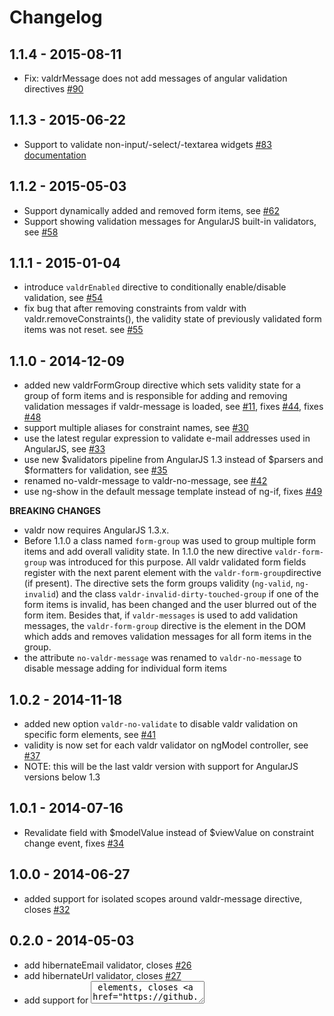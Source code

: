 # Changelog
## 1.1.4 - 2015-08-11
- Fix: valdrMessage does not add messages of angular validation directives [#90](https://github.com/netceteragroup/valdr/issues/90)

## 1.1.3 - 2015-06-22
- Support to validate non-input/-select/-textarea widgets [#83](https://github.com/netceteragroup/valdr/issues/83) [documentation](https://github.com/netceteragroup/valdr#applying-validation-to-custom-input-widgets)

## 1.1.2 - 2015-05-03
- Support dynamically added and removed form items, see [#62](https://github.com/netceteragroup/valdr/issues/62)
- Support showing validation messages for AngularJS built-in validators, see [#58](https://github.com/netceteragroup/valdr/issues/58)

## 1.1.1 - 2015-01-04
- introduce ```valdrEnabled``` directive to conditionally enable/disable validation, see [#54](https://github.com/netceteragroup/valdr/issues/54)
- fix bug that after removing constraints from valdr with valdr.removeConstraints(), the validity state of previously validated form items was not reset. see [#55](https://github.com/netceteragroup/valdr/issues/55)

## 1.1.0 - 2014-12-09
- added new valdrFormGroup directive which sets validity state for a group of form items and is responsible for adding and removing validation messages if valdr-message is loaded, see [#11](https://github.com/netceteragroup/valdr/issues/11), fixes [#44](https://github.com/netceteragroup/valdr/issues/44), fixes [#48](https://github.com/netceteragroup/valdr/issues/48)
- support multiple aliases for constraint names, see [#30](https://github.com/netceteragroup/valdr/issues/30)
- use the latest regular expression to validate e-mail addresses used in AngularJS, see [#33](https://github.com/netceteragroup/valdr/issues/33)
- use new $validators pipeline from AngularJS 1.3 instead of $parsers and $formatters for validation, see [#35](https://github.com/netceteragroup/valdr/issues/35)
- renamed no-valdr-message to valdr-no-message, see [#42](https://github.com/netceteragroup/valdr/issues/42)
- use ng-show in the default message template instead of ng-if, fixes [#49](https://github.com/netceteragroup/valdr/issues/49)

**BREAKING CHANGES**
- valdr now requires AngularJS 1.3.x.
- Before 1.1.0 a class named ```form-group``` was used to group multiple form items and add overall validity state. In 1.1.0
the new directive ```valdr-form-group``` was introduced for this purpose. All valdr validated form fields register with
the next parent element with the ```valdr-form-group```directive (if present). The directive sets the form groups validity
(```ng-valid```, ```ng-invalid```) and the class ```valdr-invalid-dirty-touched-group``` if one of the form items is
invalid, has been changed and the user blurred out of the form item. Besides that, if ```valdr-messages```
is used to add validation messages, the ```valdr-form-group``` directive is the element in the DOM which adds and
removes validation messages for all form items in the group.
- the attribute ```no-valdr-message``` was renamed to ```valdr-no-message``` to disable message adding for individual
form items

## 1.0.2 - 2014-11-18
- added new option ```valdr-no-validate``` to disable valdr validation on specific form elements, see [#41](https://github.com/netceteragroup/valdr/pull/41)
- validity is now set for each valdr validator on ngModel controller, see [#37](https://github.com/netceteragroup/valdr/issues/37)
- NOTE: this will be the last valdr version with support for AngularJS versions below 1.3

## 1.0.1 - 2014-07-16
- Revalidate field with $modelValue instead of $viewValue on constraint change event, fixes [#34](https://github.com/netceteragroup/valdr/pull/34)

## 1.0.0 - 2014-06-27
- added support for isolated scopes around valdr-message directive, closes [#32](https://github.com/netceteragroup/valdr/issues/32)

## 0.2.0 - 2014-05-03
- add hibernateEmail validator, closes [#26](https://github.com/netceteragroup/valdr/issues/26)
- add hibernateUrl validator, closes [#27](https://github.com/netceteragroup/valdr/issues/27)
- add support for <textarea> elements, closes [#22](https://github.com/netceteragroup/valdr/issues/22)
- support form groups with multiple levels, closes [#29](https://github.com/netceteragroup/valdr/issues/29)
- add min/max validators for numbers
- prefixed all internal validator services with valdr to avoid name collisions

## 0.1.1 - 2014-04-17
- add support for <select> elements, closes [#20](https://github.com/netceteragroup/valdr/issues/20)
